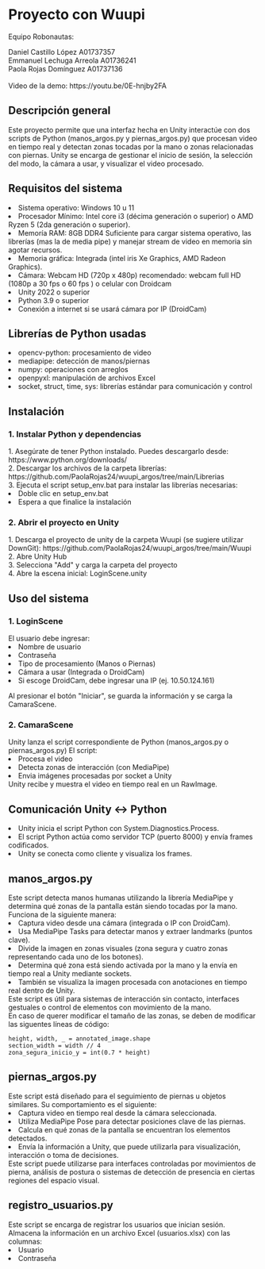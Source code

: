 <h1>Proyecto con Wuupi</h1>
<p>Equipo Robonautas:</p>
Daniel Castillo López A01737357</br>
Emmanuel Lechuga Arreola A01736241</br>
Paola Rojas Domínguez A01737136</br>
</br>
Video de la demo: https://youtu.be/0E-hnjby2FA
<h2>Descripción general</h2>
Este proyecto permite que una interfaz hecha en Unity interactúe con dos scripts de Python (manos_argos.py y piernas_argos.py) que procesan video en tiempo real y detectan zonas tocadas por la mano o zonas relacionadas con piernas. Unity se encarga de gestionar el inicio de sesión, la selección del modo, la cámara a usar, y visualizar el video procesado.

<h2>Requisitos del sistema</h2>
<li>Sistema operativo: Windows 10 u 11</li>
<li>Procesador Mínimo: Intel core i3 (décima generación o superior) o AMD Ryzen 5 (2da generación o superior).</li>
<li>Memoría RAM: 8GB DDR4 Suficiente para cargar sistema operativo, las librerías (mas la de media pipe) y manejar stream de video en memoria sin agotar recursos.</li>
<li>Memoria gráfica: Integrada (intel iris Xe Graphics, AMD Radeon Graphics).</li>
<li>Cámara: Webcam HD (720p x 480p) recomendado: webcam full HD (1080p a 30 fps o 60 fps ) o celular con Droidcam</li>
<li>Unity 2022 o superior</li>
<li>Python 3.9 o superior</li>
<li>Conexión a internet si se usará cámara por IP (DroidCam)</li>

<h2>Librerías de Python usadas</h2>
<li>opencv-python: procesamiento de video</li>
<li>mediapipe: detección de manos/piernas</li>
<li>numpy: operaciones con arreglos</li>
<li>openpyxl: manipulación de archivos Excel</li>
<li>socket, struct, time, sys: librerías estándar para comunicación y control</li>

<h2>Instalación</h2>
<h3>1. Instalar Python y dependencias</h3>
1. Asegúrate de tener Python instalado. Puedes descargarlo desde: https://www.python.org/downloads/ </br>
2. Descargar los archivos de la carpeta librerías: https://github.com/PaolaRojas24/wuupi_argos/tree/main/Librerias</br>
3. Ejecuta el script setup_env.bat para instalar las librerías necesarias: </br>
<li>Doble clic en setup_env.bat</li>
<li>Espera a que finalice la instalación</li>
<h3>2. Abrir el proyecto en Unity</h3>
1. Descarga el proyecto de unity de la carpeta Wuupi (se sugiere utilizar DownGit): https://github.com/PaolaRojas24/wuupi_argos/tree/main/Wuupi </br>
2. Abre Unity Hub </br>
3. Selecciona "Add" y carga la carpeta del proyecto </br>
4. Abre la escena inicial: LoginScene.unity </br>

<h2>Uso del sistema</h2>
<h3>1. LoginScene</h3>
El usuario debe ingresar:

<li>Nombre de usuario</li>
<li>Contraseña</li>
<li>Tipo de procesamiento (Manos o Piernas)</li>
<li>Cámara a usar (Integrada o DroidCam)</li>
<li>Si escoge DroidCam, debe ingresar una IP (ej. 10.50.124.161)</li>

Al presionar el botón "Iniciar", se guarda la información y se carga la CamaraScene.
<h3>2. CamaraScene</h3>
Unity lanza el script correspondiente de Python (manos_argos.py o piernas_argos.py)
El script:
<li>Procesa el video</li>
<li>Detecta zonas de interacción (con MediaPipe)</li>
<li>Envia imágenes procesadas por socket a Unity</li>
Unity recibe y muestra el video en tiempo real en un RawImage.

<h2>Comunicación Unity ↔ Python</h2>
<li>Unity inicia el script Python con System.Diagnostics.Process.</li>
<li>El script Python actúa como servidor TCP (puerto 8000) y envía frames codificados.</li>
<li>Unity se conecta como cliente y visualiza los frames.</li>

<h2>manos_argos.py</h2>
Este script detecta manos humanas utilizando la librería MediaPipe y determina qué zonas de la pantalla están siendo tocadas por la mano. Funciona de la siguiente manera:
<li>Captura video desde una cámara (integrada o IP con DroidCam).</li>
<li>Usa MediaPipe Tasks para detectar manos y extraer landmarks (puntos clave).</li>
<li>Divide la imagen en zonas visuales (zona segura y cuatro zonas representando cada uno de los botones).</li>
<li>Determina qué zona está siendo activada por la mano y la envía en tiempo real a Unity mediante sockets.</li>
<li>También se visualiza la imagen procesada con anotaciones en tiempo real dentro de Unity.</li>
Este script es útil para sistemas de interacción sin contacto, interfaces gestuales o control de elementos con movimiento de la mano.</br>
En caso de querer modificar el tamaño de las zonas, se deben de modificar las siguentes líneas de código:

```
height, width, _ = annotated_image.shape
section_width = width // 4
zona_segura_inicio_y = int(0.7 * height)
```

<h2>piernas_argos.py</h2>
Este script está diseñado para el seguimiento de piernas u objetos similares. Su comportamiento es el siguiente:
<li>Captura video en tiempo real desde la cámara seleccionada.</li>
<li>Utiliza MediaPipe Pose para detectar posiciones clave de las piernas.</li>
<li>Calcula en qué zonas de la pantalla se encuentran los elementos detectados.</li>
<li>Envía la información a Unity, que puede utilizarla para visualización, interacción o toma de decisiones.</li>
Este script puede utilizarse para interfaces controladas por movimientos de pierna, análisis de postura o sistemas de detección de presencia en ciertas regiones del espacio visual.

<h2>registro_usuarios.py</h2>
Este script se encarga de registrar los usuarios que inician sesión.</br>
Almacena la información en un archivo Excel (usuarios.xlsx) con las columnas:
<li>Usuario</li>
<li>Contraseña</li>
